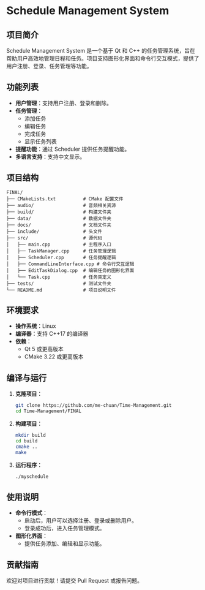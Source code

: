 # Schedule Management System

## 项目简介
Schedule Management System 是一个基于 Qt 和 C++ 的任务管理系统，旨在帮助用户高效地管理日程和任务。项目支持图形化界面和命令行交互模式，提供了用户注册、登录、任务管理等功能。

## 功能列表
- **用户管理**：支持用户注册、登录和删除。
- **任务管理**：
  - 添加任务
  - 编辑任务
  - 完成任务
  - 显示任务列表
- **提醒功能**：通过 Scheduler 提供任务提醒功能。
- **多语言支持**：支持中文显示。

## 项目结构
```
FINAL/
├── CMakeLists.txt          # CMake 配置文件
├── audio/                  # 音频相关资源
├── build/                  # 构建文件夹
├── data/                   # 数据文件夹
├── docs/                   # 文档文件夹
├── include/                # 头文件
├── src/                    # 源代码
│   ├── main.cpp            # 主程序入口
│   ├── TaskManager.cpp     # 任务管理逻辑
│   ├── Scheduler.cpp       # 任务提醒逻辑
│   ├── CommandLineInterface.cpp # 命令行交互逻辑
│   ├── EditTaskDialog.cpp  # 编辑任务的图形化界面
│   └── Task.cpp            # 任务类定义
├── tests/                  # 测试文件夹
└── README.md               # 项目说明文件
```

## 环境要求
- **操作系统**：Linux
- **编译器**：支持 C++17 的编译器
- **依赖**：
  - Qt 5 或更高版本
  - CMake 3.22 或更高版本

## 编译与运行
1. **克隆项目**：
   ```bash
   git clone https://github.com/me-chuan/Time-Management.git
   cd Time-Management/FINAL
   ```

2. **构建项目**：
   ```bash
   mkdir build
   cd build
   cmake ..
   make
   ```

3. **运行程序**：
   ```bash
   ./myschedule
   ```

## 使用说明
- **命令行模式**：
  - 启动后，用户可以选择注册、登录或删除用户。
  - 登录成功后，进入任务管理模式。
- **图形化界面**：
  - 提供任务添加、编辑和显示功能。

## 贡献指南
欢迎对项目进行贡献！请提交 Pull Request 或报告问题。

